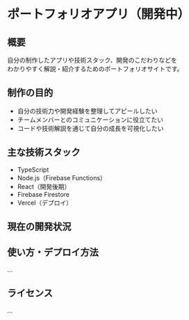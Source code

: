# ポートフォリオアプリ（開発中）

## 概要

自分の制作したアプリや技術スタック、開発のこだわりなどを  
わかりやすく解説・紹介するためのポートフォリオサイトです。

## 制作の目的

- 自分の技術力や開発経験を整理してアピールしたい
- チームメンバーとのコミュニケーションに役立てたい
- コードや技術解説を通じて自分の成長を可視化したい

## 主な技術スタック

- TypeScript
- Node.js（Firebase Functions）
- React（開発後期）
- Firebase Firestore
- Vercel（デプロイ）

## 現在の開発状況

## 使い方・デプロイ方法

...

## ライセンス

...
